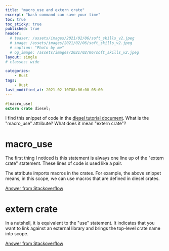 ```yaml
---
title: "macro_use and extern crate"
excerpt: "bash command can save your time"
toc: true
toc_sticky: true
published: true
header:
  # teaser: /assets/images/2021/02/06/soft_skills_v2.jpeg
  # image: /assets/images/2021/02/06/soft_skills_v2.jpeg
  # caption: "Photo by me"
  # og_image: /assets/images/2021/02/06/soft_skills_v2.jpeg
layout: single
# classes: wide

categories:
    - Rust
tags:
    - Rust
last_modified_at: 2021-02-10T08:06:00-05:00
---
```


```rust
#[macro_use]
extern crate diesel;
```

I find this snippet of code in the [diesel tutorial document](http://diesel.rs/guides/getting-started/). What is the "macro_use" attribute? What does it mean "extern crate"?

# macro_use 
The first thing I noticed is this statement is always one line up of the "extern crate" statement. These lines of code is used like a pair.

The attribute imports macros in the crates. For example, the above snippet means, in this scope, we can use macros that are defined in diesel crates. 

[Answer from Stackoverflow](https://stackoverflow.com/a/54954792/5742992)

# extern crate
In a nutshell, it is equivalent to the "use" statement. It indicates that you want to link against an external library and brings the top-level crate name into scope. 

[Answer from Stackoverflow](https://stackoverflow.com/a/29404692/5742992)
